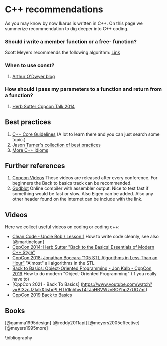 <!--
SPDX-FileCopyrightText: 2022 The Ikarus Developers mueller@ibb.uni-stuttgart.de
SPDX-License-Identifier: CC-BY-SA-4.0
-->

# C++ recommendations
As you may know by now Ikarus is written in C++. On this page we summerize recommendation to dig deeper into C++ coding.

### Should i write a member function or a free- function?
Scott Meyers recommends the following algorithm: [Link](http://cpptips.com/nmemfunc_encap)

### When to use const?
1. [Arthur O'Dwyer blog](https://quuxplusone.github.io/blog/2022/01/23/dont-const-all-the-things/)

### How should i pass my parameters to a function and return from a function?
1. [Herb Sutter Cppcon Talk 2014](https://youtu.be/xnqTKD8uD64?t=3318)

## Best practices

1. [C++ Core Guidelines](https://isocpp.github.io/CppCoreGuidelines/CppCoreGuidelines) (A lot to learn there and you can just search some topic.)
2. [Jason Turner's collection of best practices](https://lefticus.gitbooks.io/cpp-best-practices)
3. [More C++ idioms](https://en.wikibooks.org/wiki/More_C%2B%2B_Idioms)

## Further references

1. [Cppcon Videos](https://www.youtube.com/user/CppCon) These videos are released after every conference. For beginners the Back to basics track can be recommended.
2. [Godblot](https://godbolt.org/) Online compiler with assembler output. Nice to test fast if something would be fast or slow. 
Also Eigen can be added. Also any other header found on the internet can be include with the link.

## Videos
Here we collect useful videos on coding or coding c++:

- [Clean Code - Uncle Bob / Lesson 1](https://www.youtube.com/watch?v=7EmboKQH8lM) How to write code cleanly, see also [@martinclean]
- [CppCon 2014: Herb Sutter "Back to the Basics! Essentials of Modern C++ Style"](https://youtu.be/xnqTKD8uD64)
- [CppCon 2018: Jonathan Boccara “105 STL Algorithms in Less Than an Hour”](https://www.youtube.com/watch?v=2olsGf6JIkU) "Almost" all algorithms in the STL
- [Back to Basics: Object-Oriented Programming - Jon Kalb - CppCon 2019](https://www.youtube.com/watch?v=32tDTD9UJCE&list=PLHTh1InhhwT4CTnVjJqnAKeMfGzOWjsRa) How to do modern "Object-Oriented Programming" (If you really have to)
- [CppCon 2021 - Back To Basics] (https://www.youtube.com/watch?v=Bt3zcJZIalk&list=PLHTh1InhhwT4TJaHBVWzvBOYhp27UO7mI)
- [CppCon 2019 Back to Basics](https://www.youtube.com/watch?v=32tDTD9UJCE&list=PLHTh1InhhwT4CTnVjJqnAKeMfGzOWjsRa)

## Books
[@gamma1995design]
[@reddy2011api]
[@meyers2005effective]
[@meyers1995more]

\bibliography 
